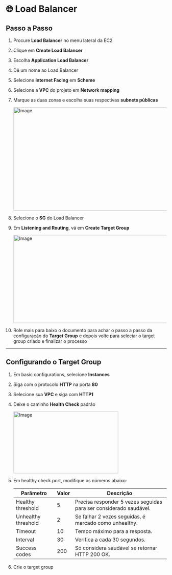 # 🌐 Load Balancer

## Passo a Passo

1. Procure **Load Balancer** no menu lateral da EC2
   
2. Clique em **Create Load Balancer**

3. Escolha **Application Load Balancer**  

4. Dê um nome ao Load Balancer  

5. Selecione **Internet Facing** em **Scheme**

6. Selecione a **VPC** do projeto em **Network mapping**

7. Marque as duas zonas e escolha suas respectivas **subnets públicas**  

   <img width="631" height="323" alt="Image" src="https://github.com/user-attachments/assets/6c27af9d-c69c-4c0e-b0af-0f151fe29d2a" />


8. Selecione o **SG** do Load Balancer  

9. Em **Listening and Routing**, vá em **Create Target Group**  

   <img width="517" height="275" alt="Image" src="https://github.com/user-attachments/assets/5b760191-6ddf-4ee4-88b1-78bb926f3369" />


10. Role mais para baixo o documento para achar o passo a passo da configuração do **Target Group** e depois volte para seleciar o target group criado e finalizar o processo

---

## Configurando o Target Group

1. Em basic configurations, selecione **Instances**  

2. Siga com o protocolo **HTTP** na porta **80**  

3. Selecione sua **VPC** e siga com **HTTP1**

4. Deixe o caminho **Health Check** padrão  

   <img width="328" height="193" alt="Image" src="https://github.com/user-attachments/assets/8f769425-d3bb-4363-b576-717ac66ce2b0" />


5. Em healthy check port, modifique os números abaixo:

   | Parâmetro             | Valor      | Descrição                                                   |
   |-----------------------|-----------|-------------------------------------------------------------|
   | Healthy threshold     | 5         | Precisa responder 5 vezes seguidas para ser considerado saudável. |
   | Unhealthy threshold   | 2         | Se falhar 2 vezes seguidas, é marcado como unhealthy.      |
   | Timeout               | 10        | Tempo máximo para a resposta.                               |
   | Interval              | 30        | Verifica a cada 30 segundos.                                |
   | Success codes         | 200       | Só considera saudável se retornar HTTP 200 OK.             |


 
6. Crie o target group































